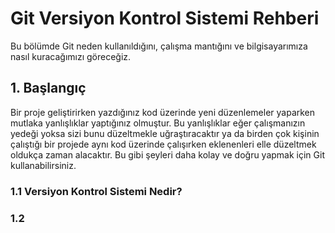 # Git Versiyon Kontrol Sistemi Rehberi
Bu bölümde Git neden kullanıldığını, çalışma mantığını ve bilgisayarımıza nasıl kuracağımızı göreceğiz.   
## 1. Başlangıç
Bir proje geliştirirken yazdığınız kod üzerinde yeni düzenlemeler yaparken mutlaka yanlışlıklar yaptığınız olmuştur. Bu yanlışlıklar eğer çalışmanızın yedeği yoksa sizi bunu düzeltmekle uğraştıracaktır ya da birden çok kişinin çalıştığı bir projede aynı kod üzerinde çalışırken eklenenleri elle düzeltmek oldukça zaman alacaktır. Bu gibi şeyleri daha kolay ve doğru yapmak için Git kullanabilirsiniz.
### 1.1 Versiyon Kontrol Sistemi Nedir?
### 1.2 


